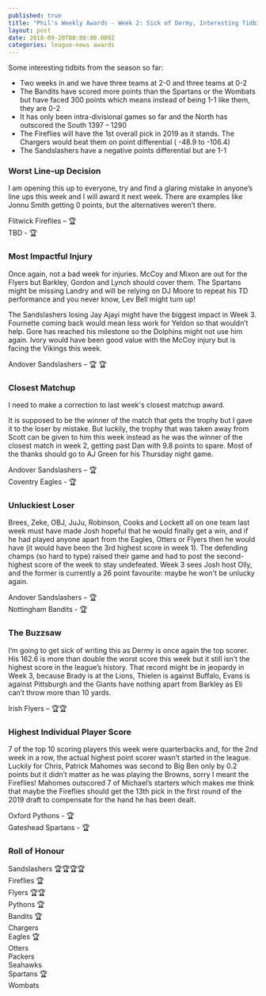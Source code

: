 ```yaml
---
published: true
title: "Phil's Weekly Awards - Week 2: Sick of Dermy, Interesting Tidbits"
layout: post
date: 2018-09-20T00:00:00.000Z
categories: league-news awards
---
```


Some interesting tidbits from the season so far:

- Two weeks in and we have three teams at 2-0 and three teams at 0-2
- The Bandits have scored more points than the Spartans or the Wombats but have faced 300 points which means instead of being 1-1 like them, they are 0-2
- It has only been intra-divisional games so far and the North has outscored the South 1397 – 1290
- The Fireflies will have the 1st overall pick in 2019 as it stands. The Chargers would beat them on point differential ( -48.9 to -106.4)
- The Sandslashers have a negative points differential but are 1-1

### Worst Line-up Decision  

I am opening this up to everyone, try and find a glaring mistake in anyone’s line ups this week and I will award it next week. There are examples like Jonnu Smith getting 0 points, but the alternatives weren’t there.

Flitwick Fireflies – 🏆  
TBD - 🏆 

### Most Impactful Injury 

Once again, not a bad week for injuries. McCoy and Mixon are out for the Flyers but Barkley, Gordon and Lynch should cover them. The Spartans might be missing Landry and will be relying on DJ Moore to repeat his TD performance and you never know, Lev Bell might turn up!

The Sandslashers losing Jay Ajayi might have the biggest impact in Week 3. Fournette coming back would mean less work for Yeldon so that wouldn’t help. Gore has reached his milestone so the Dolphins might not use him again. Ivory would have been good value with the McCoy injury but is facing the Vikings this week.

Andover Sandslashers – 🏆 🏆 

### Closest Matchup 

I need to make a correction to last week's closest matchup award. 

It is supposed to be the winner of the match that gets the trophy but I gave it to the loser by mistake. But luckily, the trophy that was taken away from Scott can be given to him this week instead as he was the winner of the closest match in week 2, getting past Dan with 9.8 points to spare. Most of the thanks should go to AJ Green for his Thursday night game.

Andover Sandslashers – 🏆  
Coventry Eagles - 🏆 

### Unluckiest Loser 

Brees, Zeke, OBJ, JuJu, Robinson, Cooks and Lockett all on one team last week must have made Josh hopeful that he would finally get a win, and if he had played anyone apart from the Eagles, Otters or Flyers then he would have (it would have been the 3rd highest score in week 1). The defending champs (so hard to type) raised their game and had to post the second-highest score of the week to stay undefeated. Week 3 sees Josh host Olly, and the former is currently a 26 point favourite: maybe he won't be unlucky again.

Andover Sandslashers – 🏆  
Nottingham Bandits - 🏆 

### The Buzzsaw

I’m going to get sick of writing this as Dermy is once again the top scorer. His 162.6 is more than double the worst score this week but it still isn’t the highest score in the league’s history. That record might be in jeopardy in Week 3, because Brady is at the Lions, Thielen is against Buffalo, Evans is against Pittsburgh and the Giants have nothing apart from Barkley as Eli can’t throw more than 10 yards. 

Irish Flyers – 🏆🏆  

### Highest Individual Player Score

7 of the top 10 scoring players this week were quarterbacks and, for the 2nd week in a row, the actual highest point scorer wasn’t started in the league. Luckily for Chris, Patrick Mahomes was second to Big Ben only by 0.2 points but it didn’t matter as he was playing the Browns, sorry I meant the Fireflies! Mahomes outscored 7 of Michael’s starters which makes me think that maybe the Fireflies should get the 13th pick in the first round of the 2019 draft to compensate for the hand he has been dealt.

Oxford Pythons - 🏆  
Gateshead Spartans - 🏆 

### Roll of Honour

Sandslashers 🏆🏆🏆🏆   
Fireflies 🏆  
Flyers 🏆🏆  
Pythons 🏆  
Bandits 🏆   
Chargers  
Eagles 🏆  
Otters  
Packers  
Seahawks  
Spartans 🏆  
Wombats  